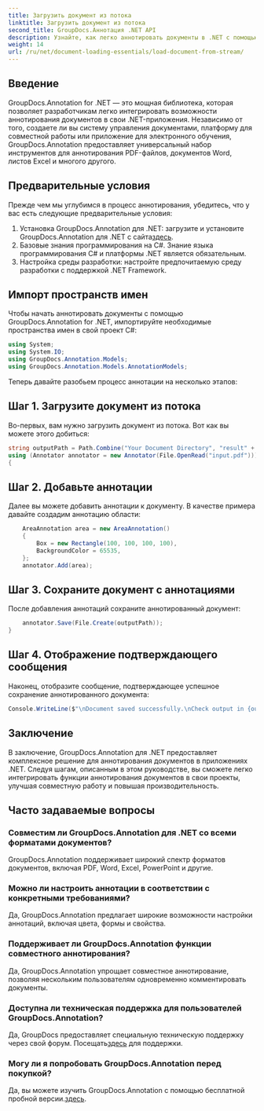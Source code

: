 ```yaml
---
title: Загрузить документ из потока
linktitle: Загрузить документ из потока
second_title: GroupDocs.Аннотация .NET API
description: Узнайте, как легко аннотировать документы в .NET с помощью GroupDocs.Annotation. Улучшите сотрудничество и производительность.
weight: 14
url: /ru/net/document-loading-essentials/load-document-from-stream/
---
```

## Введение
GroupDocs.Annotation for .NET — это мощная библиотека, которая позволяет разработчикам легко интегрировать возможности аннотирования документов в свои .NET-приложения. Независимо от того, создаете ли вы систему управления документами, платформу для совместной работы или приложение для электронного обучения, GroupDocs.Annotation предоставляет универсальный набор инструментов для аннотирования PDF-файлов, документов Word, листов Excel и многого другого.
## Предварительные условия
Прежде чем мы углубимся в процесс аннотирования, убедитесь, что у вас есть следующие предварительные условия:
1. Установка GroupDocs.Annotation для .NET: загрузите и установите GroupDocs.Annotation для .NET с сайта[здесь](https://releases.groupdocs.com/annotation/net/).
2. Базовые знания программирования на C#. Знание языка программирования C# и платформы .NET является обязательным.
3. Настройка среды разработки: настройте предпочитаемую среду разработки с поддержкой .NET Framework.

## Импорт пространств имен
Чтобы начать аннотировать документы с помощью GroupDocs.Annotation for .NET, импортируйте необходимые пространства имен в свой проект C#:
```csharp
using System;
using System.IO;
using GroupDocs.Annotation.Models;
using GroupDocs.Annotation.Models.AnnotationModels;
```

Теперь давайте разобьем процесс аннотации на несколько этапов:
## Шаг 1. Загрузите документ из потока
Во-первых, вам нужно загрузить документ из потока. Вот как вы можете этого добиться:
```csharp
string outputPath = Path.Combine("Your Document Directory", "result" + Path.GetExtension("input.pdf"));
using (Annotator annotator = new Annotator(File.OpenRead("input.pdf")))
{
```
## Шаг 2. Добавьте аннотации
Далее вы можете добавить аннотации к документу. В качестве примера давайте создадим аннотацию области:
```csharp
	AreaAnnotation area = new AreaAnnotation()
	{
		Box = new Rectangle(100, 100, 100, 100),
		BackgroundColor = 65535,
	};
	annotator.Add(area);
```
## Шаг 3. Сохраните документ с аннотациями
После добавления аннотаций сохраните аннотированный документ:
```csharp
	annotator.Save(File.Create(outputPath));
}
```
## Шаг 4. Отображение подтверждающего сообщения
Наконец, отобразите сообщение, подтверждающее успешное сохранение аннотированного документа:
```csharp
Console.WriteLine($"\nDocument saved successfully.\nCheck output in {outputPath}.");
```

## Заключение
В заключение, GroupDocs.Annotation для .NET предоставляет комплексное решение для аннотирования документов в приложениях .NET. Следуя шагам, описанным в этом руководстве, вы сможете легко интегрировать функции аннотирования документов в свои проекты, улучшая совместную работу и повышая производительность.
## Часто задаваемые вопросы
### Совместим ли GroupDocs.Annotation для .NET со всеми форматами документов?
GroupDocs.Annotation поддерживает широкий спектр форматов документов, включая PDF, Word, Excel, PowerPoint и другие.
### Можно ли настроить аннотации в соответствии с конкретными требованиями?
Да, GroupDocs.Annotation предлагает широкие возможности настройки аннотаций, включая цвета, формы и свойства.
### Поддерживает ли GroupDocs.Annotation функции совместного аннотирования?
Да, GroupDocs.Annotation упрощает совместное аннотирование, позволяя нескольким пользователям одновременно комментировать документы.
### Доступна ли техническая поддержка для пользователей GroupDocs.Annotation?
 Да, GroupDocs предоставляет специальную техническую поддержку через свой форум. Посещать[здесь](https://forum.groupdocs.com/c/annotation/10) для поддержки.
### Могу ли я попробовать GroupDocs.Annotation перед покупкой?
 Да, вы можете изучить GroupDocs.Annotation с помощью бесплатной пробной версии.[здесь](https://releases.groupdocs.com/).